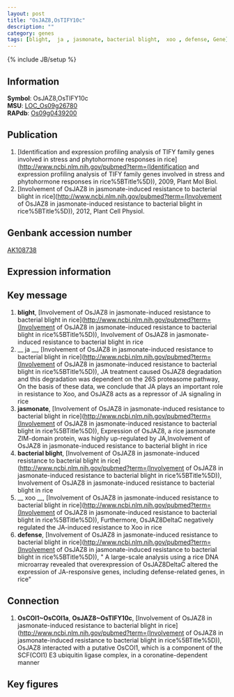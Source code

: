 ```yaml
---
layout: post
title: "OsJAZ8,OsTIFY10c"
description: ""
category: genes
tags: [blight,  ja , jasmonate, bacterial blight,  xoo , defense, Gene]
---
```

{% include JB/setup %}

## Information
__Symbol__: OsJAZ8,OsTIFY10c  
__MSU__: [LOC_Os09g26780](http://rice.plantbiology.msu.edu/cgi-bin/ORF_infopage.cgi?orf=LOC_Os09g26780)  
__RAPdb__: [Os09g0439200](http://rapdb.dna.affrc.go.jp/viewer/gbrowse_details/irgsp1?name=Os09g0439200)  

## Publication
1. [Identification and expression profiling analysis of TIFY family genes involved in stress and phytohormone responses in rice](http://www.ncbi.nlm.nih.gov/pubmed?term=(Identification and expression profiling analysis of TIFY family genes involved in stress and phytohormone responses in rice%5BTitle%5D)), 2009, Plant Mol Biol.
2. [Involvement of OsJAZ8 in jasmonate-induced resistance to bacterial blight in rice](http://www.ncbi.nlm.nih.gov/pubmed?term=(Involvement of OsJAZ8 in jasmonate-induced resistance to bacterial blight in rice%5BTitle%5D)), 2012, Plant Cell Physiol.

## Genbank accession number
[AK108738](http://www.ncbi.nlm.nih.gov/nuccore/AK108738)

## Expression information

## Key message
1. __blight__, [Involvement of OsJAZ8 in jasmonate-induced resistance to bacterial blight in rice](http://www.ncbi.nlm.nih.gov/pubmed?term=(Involvement of OsJAZ8 in jasmonate-induced resistance to bacterial blight in rice%5BTitle%5D)), Involvement of OsJAZ8 in jasmonate-induced resistance to bacterial blight in rice
2. __ ja __, [Involvement of OsJAZ8 in jasmonate-induced resistance to bacterial blight in rice](http://www.ncbi.nlm.nih.gov/pubmed?term=(Involvement of OsJAZ8 in jasmonate-induced resistance to bacterial blight in rice%5BTitle%5D)),  JA treatment caused OsJAZ8 degradation and this degradation was dependent on the 26S proteasome pathway, On the basis of these data, we conclude that JA plays an important role in resistance to Xoo, and OsJAZ8 acts as a repressor of JA signaling in rice
3. __jasmonate__, [Involvement of OsJAZ8 in jasmonate-induced resistance to bacterial blight in rice](http://www.ncbi.nlm.nih.gov/pubmed?term=(Involvement of OsJAZ8 in jasmonate-induced resistance to bacterial blight in rice%5BTitle%5D)),  Expression of OsJAZ8, a rice jasmonate ZIM-domain protein, was highly up-regulated by JA,Involvement of OsJAZ8 in jasmonate-induced resistance to bacterial blight in rice
4. __bacterial blight__, [Involvement of OsJAZ8 in jasmonate-induced resistance to bacterial blight in rice](http://www.ncbi.nlm.nih.gov/pubmed?term=(Involvement of OsJAZ8 in jasmonate-induced resistance to bacterial blight in rice%5BTitle%5D)), Involvement of OsJAZ8 in jasmonate-induced resistance to bacterial blight in rice
5. __ xoo __, [Involvement of OsJAZ8 in jasmonate-induced resistance to bacterial blight in rice](http://www.ncbi.nlm.nih.gov/pubmed?term=(Involvement of OsJAZ8 in jasmonate-induced resistance to bacterial blight in rice%5BTitle%5D)),  Furthermore, OsJAZ8DeltaC negatively regulated the JA-induced resistance to Xoo in rice
6. __defense__, [Involvement of OsJAZ8 in jasmonate-induced resistance to bacterial blight in rice](http://www.ncbi.nlm.nih.gov/pubmed?term=(Involvement of OsJAZ8 in jasmonate-induced resistance to bacterial blight in rice%5BTitle%5D)), " A large-scale analysis using a rice DNA microarray revealed that overexpression of OsJAZ8DeltaC altered the expression of JA-responsive genes, including defense-related genes, in rice"

## Connection
1. __OsCOI1~OsCOI1a__, __OsJAZ8~OsTIFY10c__, [Involvement of OsJAZ8 in jasmonate-induced resistance to bacterial blight in rice](http://www.ncbi.nlm.nih.gov/pubmed?term=(Involvement of OsJAZ8 in jasmonate-induced resistance to bacterial blight in rice%5BTitle%5D)),  OsJAZ8 interacted with a putative OsCOI1, which is a component of the SCF(COI1) E3 ubiquitin ligase complex, in a coronatine-dependent manner

## Key figures


